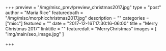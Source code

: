 +++
preview = "/img/misc_prev/preview_christmas2017.jpg"
type = "post"
author = "Maria Rice"
featuredpath = "/img/misc/morphicchristmas2017.jpg"
description = ""
categories = ["misc"]
featured = ""
date = "2017-12-16T17:30:16-06:00"
title = "Merry Christmas 2017"
linktitle = ""
featuredalt = "MerryChristmas"
images = [ "img/main/seo_image.jpg" ]

+++

